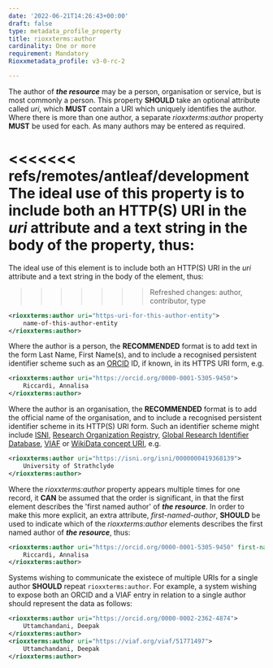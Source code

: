 ```yaml
---
date: '2022-06-21T14:26:43+00:00'
draft: false
type: metadata_profile_property
title: rioxxterms:author
cardinality: One or more
requirement: Mandatory
Rioxxmetadata_profile: v3-0-rc-2

---
```


The author of ***the resource*** may be a person, organisation or service, but is most commonly a person. This property **SHOULD** take an optional attribute called *uri*, which **MUST** contain a URI which uniquely identifies the author. Where there is more than one author, a separate *rioxxterms:author* property **MUST** be used for each. As many authors may be entered as required. 

<<<<<<< refs/remotes/antleaf/development
The ideal use of this property is to include both an HTTP(S) URI in the *uri* attribute and a text string in the body of the property, thus:
=======
The ideal use of this element is to include both an HTTP(S) URI in the *uri* attribute and a text string in the body of the element, thus:

> > > > > > > Refreshed changes: author, contributor, type

```xml
<rioxxterms:author uri="https-uri-for-this-author-entity">
    name-of-this-author-entity
</rioxxterms:author>
```

Where the author is a person, the **RECOMMENDED** format is to add text in the form Last Name, First Name(s), and to include a recognised persistent identifier scheme such as an [ORCID](https://orcid.org) ID, if known, in its HTTPS URI form, e.g. 

```xml
<rioxxterms:author uri="https://orcid.org/0000-0001-5305-9450">
    Riccardi, Annalisa
</rioxxterms:author>
```

Where the author is an organisation, the **RECOMMENDED** format is to add the official name of the organisation, and to include a recognised persistent identifier scheme in its HTTP(S) URI form. Such an identifier scheme might include [ISNI](https://isni.org), [Research Organization Registry](https://ror.org/), [Global Research Identifier Database](https://www.grid.ac/), [VIAF](http://viaf.org/) or [WikiData concept URI](https://www.wikidata.org/), e.g.

```xml
<rioxxterms:author uri="https://isni.org/isni/0000000419368139">
    University of Strathclyde
</rioxxterms:author>
```

Where the *rioxxterms:author* property appears multiple times for one record, it **CAN** be assumed that the order is significant, in that the first element describes the &#39;first named author&#39; of ***the resource***. In order to make this more explicit, an extra attribute, *first-named-author*, **SHOULD** be used to indicate which of the *rioxxterms:author* elements describes the first named author of ***the resource***, thus:

```xml
<rioxxterms:author uri="https://orcid.org/0000-0001-5305-9450" first-named-author="true">
    Riccardi, Annalisa
</rioxxterms:author>
```

Systems wishing to communicate the existece of multiple URIs for a single author **SHOULD** repeat `rioxxterms:author`. For example, a system wishing to expose both an ORCID and a VIAF entry in relation to a single author should represent the data as follows:

```xml
<rioxxterms:author uri="https://orcid.org/0000-0002-2362-4874">
    Uttamchandani, Deepak
</rioxxterms:author>
<rioxxterms:author uri="https://viaf.org/viaf/51771497">
    Uttamchandani, Deepak
</rioxxterms:author>
```
